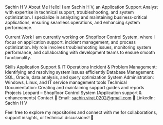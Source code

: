 Sachin H V
About Me
Hello! I am Sachin H V, an Application Support Analyst with expertise in technical support, troubleshooting, and system optimization. I specialize in analyzing and maintaining business-critical applications, ensuring seamless operations, and enhancing system performance.

Current Work
I am currently working on Shopfloor Control System, where I focus on application support, incident management, and process optimization. My role involves troubleshooting issues, monitoring system performance, and collaborating with development teams to ensure smooth functionality.

Skills
Application Support & IT Operations
Incident & Problem Management: Identifying and resolving system issues efficiently
Database Management: SQL, Oracle, data analysis, and query optimization
System Administration: Windows, Linux, and IT service management tools
Technical Documentation: Creating and maintaining support guides and reports
Projects
Leopard – Shopfloor Control System (Application support & enhancements)
Contact
📧 Email: sachin.virat.0202@gmail.com
🔗 LinkedIn: Sachin H V

Feel free to explore my repositories and connect with me for collaborations, support insights, or technical discussions! 🚀
